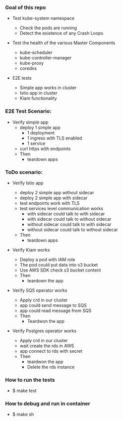### Goal of this repo

- Test kube-system namespace
  - Check the pods are running
  - Detect the existence of any Crash Loops

- Test the health of the various Master Components
  - kube-scheduler
  - kube-controller-manager
  - kube-proxy
  - coredns  

- E2E tests
  - Simple app works in cluster
  - Istio app in cluster
  - Kiam functionality

### E2E Test Scenario:

- Verify simple app
  - deploy 1 simple app
    - 1 deployment
    - 1 ingress with TLS enabled
    - 1 service
  - curl https with endpoints
  - Then
      - teardown apps

### ToDo scenario:

- Verify Istio app
  - deploy 2 simple app without sidecar
  - deploy 2 simple app with sidecar
  - test endpoints work with TLS
  - test services level communication works
    - with sidecar could talk to with sidecar
    - with sidecar could talk to without sidecar
    - without sidecar could talk to with sidecar
    - without sidecar could talk to without sidecar
  - Then
      - teardown apps

- Verify Kiam works
  - Deploy a pod with IAM role
  - The pod could put data into s3 bucket
  - Use AWS SDK check s3 bucket content
  - Then
    - teardown the app

- Verify SQS operator works
  - Apply crd in our cluster
  - app could send message to SQS
  - app could read message from SQS    
  - Then
    - Teardwon the app

- Verify Postgres operator works
  - Apply crd in our cluster
  - wait create the rds in AWS
  - app connect to rds with secret
  - Then
    - teardwon the app    
    - Delete the rds instance

### How to run the tests

- $ make test

### How to debug and run in container

- $ make sh

